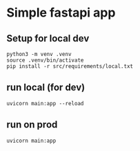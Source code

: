 # Simple fastapi app

## Setup for local dev

````
python3 -m venv .venv
source .venv/bin/activate
pip install -r src/requirements/local.txt
````

## run local (for dev)

```
uvicorn main:app --reload
```

## run on prod

````
uvicorn main:app
````